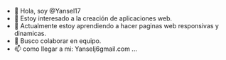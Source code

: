 - 👋 Hola, soy @Yansel17
- 👀 Estoy interesado a la creación de aplicaciones web.
- 🌱 Actualmente estoy aprendiendo a hacer paginas web responsivas y dinamicas.
- 💞️ Busco colaborar en equipo.
- 📫 como llegar a mi: Yanselj6gmail.com ...

<!---
Yansel17/Yansel17 is a ✨ special ✨ repository because its `README.md` (this file) appears on your GitHub profile.
You can click the Preview link to take a look at your changes.
--->
